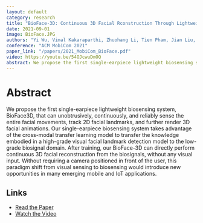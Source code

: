 ```yaml
---
layout: default
category: research
title: "BioFace-3D: Continuous 3D Facial Rconstruction Through Lightweight Single-ear Biosensors"
date: 2021-09-01
image: BioFace.JPG
authors: "Yi Wu, Vimal Kakaraparthi, Zhuohang Li, Tien Pham, Jian Liu, Phuc Nguyen"
conference: "ACM MobiCom 2021"
paper_link: "/papers/2021_MobiCom_BioFace.pdf"
video: https://youtu.be/54OJcwuDmOQ
abstract: We propose the first single-earpiece lightweight biosensing system, BioFace3D, that can unobtrusively, continuously, and reliably sense the entire facial movements, track 2D facial landmarks, and further render 3D facial animations. Our single-earpiece biosensing system takes advantage of the cross-modal transfer learning model to transfer the knowledge embodied in a high-grade visual facial landmark detection model to the low-grade biosignal domain. After training, our BioFace-3D can directly perform continuous 3D facial reconstruction from the biosignals, without any visual input. Without requiring a camera positioned in front of the user, this paradigm shift from visual sensing to biosensing would introduce new opportunities in many emerging mobile and IoT applications.
---
```


# Abstract
We propose the first single-earpiece lightweight biosensing system, BioFace3D, that can unobtrusively, continuously, and reliably sense the entire facial movements, track 2D facial landmarks, and further render 3D facial animations. Our single-earpiece biosensing system takes advantage of the cross-modal transfer learning model to transfer the knowledge embodied in a high-grade visual facial landmark detection model to the low-grade biosignal domain. After training, our BioFace-3D can directly perform continuous 3D facial reconstruction from the biosignals, without any visual input. Without requiring a camera positioned in front of the user, this paradigm shift from visual sensing to biosensing would introduce new opportunities in many emerging mobile and IoT applications.

## Links
- [Read the Paper](https://people.cs.umass.edu/~phuc/papers/BioFace_3D_Journal.pdf)
- [Watch the Video](https://youtu.be/54OJcwuDmOQ)